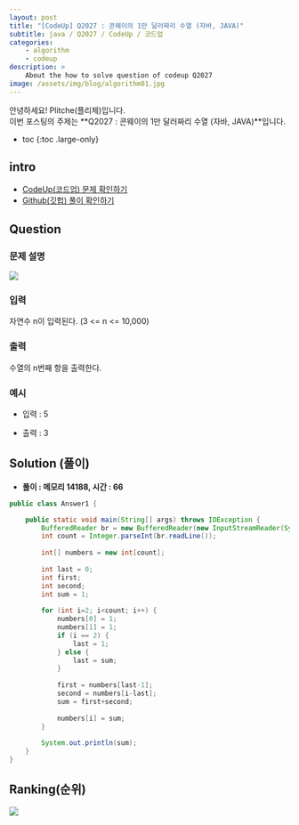```yaml
---
layout: post
title: "[CodeUp] Q2027 : 콘웨이의 1만 달러짜리 수열 (자바, JAVA)"
subtitle: java / Q2027 / CodeUp / 코드업
categories:
    - algorithm
    - codeup
description: >
    About the how to solve question of codeup Q2027
image: /assets/img/blog/algorithm01.jpg
---
```


안녕하세요! Plitche(플리체)입니다.  
이번 포스팅의 주제는 **Q2027 : 콘웨이의 1만 달러짜리 수열 (자바, JAVA)**입니다.

* toc
{:toc .large-only}

## intro
* [CodeUp(코드업) 문제 확인하기](https://codeup.kr/problem.php?id=2027)  
* [Github(깃헙) 풀이 확인하기](https://github.com/plitche/CodeUp_Solution/tree/master/Q2001~Q2100/Q2027)  

## Question
### 문제 설명
![](/assets/post/codeup/Q2000~Q2099/20220207/01.JPG)  

### 입력
자연수 n이 입력된다. (3 <= n <= 10,000)  

### 출력
수열의 n번째 항을 출력한다.  
  
### 예시
* 입력 : 5  
  
* 출력 : 3  
  
## Solution (풀이)
* **풀이 : 메모리 14188, 시간 : 66**  

```java
public class Answer1 {

	public static void main(String[] args) throws IOException {
        BufferedReader br = new BufferedReader(new InputStreamReader(System.in));
        int count = Integer.parseInt(br.readLine());
        
        int[] numbers = new int[count];
        
        int last = 0;
        int first;
        int second;
        int sum = 1;
        
        for (int i=2; i<count; i++) {
        	numbers[0] = 1;
            numbers[1] = 1;
        	if (i == 2) {
        		last = 1;
        	} else {
        		last = sum;	
        	}
        	
        	first = numbers[last-1]; 
        	second = numbers[i-last];
        	sum = first+second;
        	
        	numbers[i] = sum;
        }
        
        System.out.println(sum);
	}
}
```  

## Ranking(순위)
![](/assets/post/codeup/Q2000~Q2099/20220207/03.JPG)  